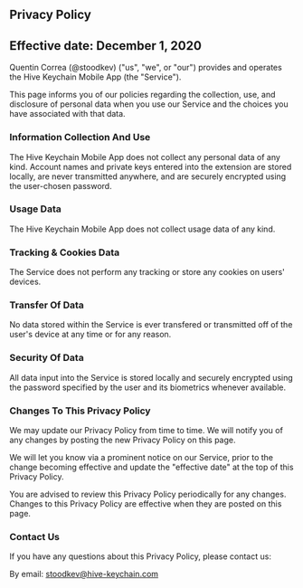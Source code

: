 ## Privacy Policy
## Effective date: December 1, 2020

Quentin Correa (@stoodkev) ("us", "we", or "our") provides and operates the Hive Keychain Mobile App (the "Service").

This page informs you of our policies regarding the collection, use, and disclosure of personal data when you use our Service and the choices you have associated with that data.

### Information Collection And Use
The Hive Keychain Mobile App does not collect any personal data of any kind. Account names and private keys entered into the extension are stored locally, are never transmitted anywhere, and are securely encrypted using the user-chosen password.

### Usage Data
The Hive Keychain Mobile App does not collect usage data of any kind.

### Tracking & Cookies Data
The Service does not perform any tracking or store any cookies on users' devices.

### Transfer Of Data
No data stored within the Service is ever transfered or transmitted off of the user's device at any time or for any reason.

### Security Of Data
All data input into the Service is stored locally and securely encrypted using the password specified by the user and its biometrics whenever available.

### Changes To This Privacy Policy
We may update our Privacy Policy from time to time. We will notify you of any changes by posting the new Privacy Policy on this page.

We will let you know via a prominent notice on our Service, prior to the change becoming effective and update the "effective date" at the top of this Privacy Policy.

You are advised to review this Privacy Policy periodically for any changes. Changes to this Privacy Policy are effective when they are posted on this page.

### Contact Us
If you have any questions about this Privacy Policy, please contact us:

By email: stoodkev@hive-keychain.com
